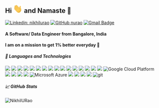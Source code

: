 ### <h2> Hi <img src="https://raw.githubusercontent.com/NikhilURao/NikhilURao/master/assets/wave.gif" width="30px"> and Namaste &#128591; </h2>
[![Linkedin: nikhilurao](https://img.shields.io/badge/-nikhilurao-blue?style=flat-square&logo=Linkedin&logoColor=white&link=https://www.linkedin.com/in/nikhilurao/)](https://www.linkedin.com/in/nikhilurao/) 
[![GitHub nurao](https://img.shields.io/github/followers/NikhilURao?label=follow&style=social)](https://github.com/NikhilURao)
[![Gmail Badge](https://img.shields.io/badge/-gmail-c14438?style=flat-square&logo=Gmail&logoColor=ffffff)](mailto:nikhilurao@gmail.com)
#### A Software/ Data Engineer from Bangalore, India 
#### I am on a mission to get 1% better everyday 🌱

##### 🔧 Languages and Technologies
![](https://img.shields.io/badge/Code-Java-informational?style=flat&logo=java&logoColor=white&color=2bbc8a)
![](https://img.shields.io/badge/Code-Scala-informational?style=flat&logo=scala&logoColor=white&color=2bbc8a)
![](https://img.shields.io/badge/Shell-Bash-informational?style=flat&logo=gnu-bash&logoColor=white&color=2bbc8a)
![](https://img.shields.io/badge/DB-SQL-informational?style=flat&logo=mysql&logoColor=white&color=2bbc8a)
![](https://img.shields.io/badge/DB-Hive-informational?style=flat&logo=hive&logoColor=white&color=2bbc8a)
![](https://img.shields.io/badge/DB-PostgreSQL-informational?style=flat&logo=postgresql&logoColor=white&color=2bbc8a)
![](https://img.shields.io/badge/DB-MongoDB-informational?style=flat&logo=mongodb&logoColor=white&color=2bbc8a)
![](https://img.shields.io/badge/OS-Linux-informational?style=flat&logo=linux&logoColor=white&color=2bbc8a)
![](https://img.shields.io/badge/Framework-Hadoop-informational?style=flat&logo=apache&logoColor=white&color=2bbc8a)
![](https://img.shields.io/badge/Framework-Spark-informational?style=flat&logo=apache&logoColor=white&color=2bbc8a)
![](https://img.shields.io/badge/Framework-Kafka-informational?style=flat&logo=apache&logoColor=white&color=2bbc8a)
![](https://img.shields.io/badge/Framework-Beam-informational?style=flat&logo=apache&logoColor=white&color=2bbc8a)
![](https://img.shields.io/badge/Framework-Zookeeper-informational?style=flat&logo=apache&logoColor=white&color=2bbc8a)
![](https://img.shields.io/badge/Framework-Nifi-informational?style=flat&logo=apache&logoColor=white&color=2bbc8a)
![](https://img.shields.io/badge/Scheduler-Airflow-informational?style=flat&logo=apache&logoColor=white&color=2bbc8a)
![](https://img.shields.io/badge/Scheduler-Oozie-informational?style=flat&logo=apache&logoColor=white&color=2bbc8a)
<img alt="Google Cloud Platform" src="https://img.shields.io/badge/-Google_Cloud_Platform-1a73e8?style=flat&logo=google-cloud&logoColor=white" />
![](https://img.shields.io/badge/Cloud-Dataflow-informational?style=flat&logo=googlecloud&logoColor=white&color=0492c2)
![](https://img.shields.io/badge/Cloud-Dataproc-informational?style=flat&logo=googlecloud&logoColor=white&color=0492c2)
![](https://img.shields.io/badge/Cloud-Pub/Sub-informational?style=flat&logo=googlecloud&logoColor=white&color=0492c2)
![](https://img.shields.io/badge/Cloud-BigQuery-informational?style=flat&logo=googlecloud&logoColor=white&color=0492c2)
<img alt="Microsoft Azure" src="https://img.shields.io/badge/microsoft%20azure-0089D6?style=flat&logo=microsoft-azure&logoColor=white" />
![](https://img.shields.io/badge/Cloud-DataFactory-informational?style=flat&logo=microsoftazure&logoColor=white&color=0492c2)
![](https://img.shields.io/badge/Cloud-HDInsight-informational?style=flat&logo=microsoftazure&logoColor=white&color=0492c2)
![](https://img.shields.io/badge/Cloud-AzureDatabricks-informational?style=flat&logo=microsoftazure&logoColor=white&color=0492c2)
![](https://img.shields.io/badge/Editor-IntelliJ_IDEA-informational?style=flat&logo=intellij-idea&logoColor=white&color=0492c2)
<img alt="git" src="https://img.shields.io/badge/-Git-F05032?style=flat-square&logo=git&logoColor=white" />

##### &#x1f4c8; GitHub Stats
<p align="left"> <img src="https://github-readme-stats.vercel.app/api?username=NikhilURao&show_icons=true&theme=gotham" alt="NikhilURao" />
<!--
**NikhilURao/NikhilURao** is a ✨ _special_ ✨ repository because its `README.md` (this file) appears on your GitHub profile.

Here are some ideas to get you started:

- 🔭 I’m currently working on ...
- 🌱 I’m currently learning ...
- 👯 I’m looking to collaborate on ...
- 🤔 I’m looking for help with ...
- 💬 Ask me about ...
- 📫 How to reach me: ...
- 😄 Pronouns: ...
- ⚡ Fun fact: ...
-->

